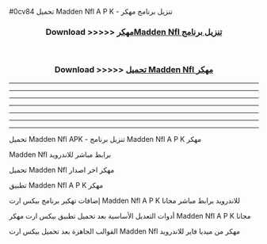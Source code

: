 #0cv84 تحميل Madden Nfl  A P K - تنزيل برنامج مهكر



<div align="center">
<h3>Download >>>>> <a href="https://runaway1.web.app/?sq=Madden Nfl ">مهكرMadden Nfl  تنزيل برنامج</a></h3><br>

<h3>Download >>>>> <a href="https://runaway1.web.app/?sq=Madden Nfl ">تحميل Madden Nfl  مهكر</a></h3>
</div>


----------------------------------------------------------

----------------------------------------------------------

----------------------------------------------------------

----------------------------------------------------------

----------------------------------------------------------

----------------------------------------------------------

----------------------------------------------------------

تحميل Madden Nfl  APK - تنزيل برنامج Madden Nfl  A P K مهكر

Madden Nfl  برابط مباشر للاندرويد

تحميل Madden Nfl  مهكر اخر اصدار

تطبيق Madden Nfl  A P K مهكر

إضافات تهكير برنامج بيكس ارت Madden Nfl  A P K للاندرويد برابط مباشر مجانا

أدوات التعديل الأساسية بعد تحميل تطبيق بيكس ارت مهكر Madden Nfl  A P K مجانا

القوالب الجاهزة بعد تحميل بيكس ارت Madden Nfl  مهكر من ميديا فاير للاندرويد



